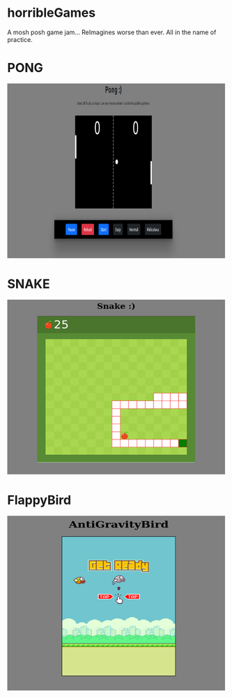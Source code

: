 # horribleGames
A mosh posh game jam... ReImagines worse than ever. All in the name of practice. 

# PONG

<img src="/pongImg.png" width="500" height="400">

# SNAKE
<img src="/snake/snakegame.png" width="500" height="400">

# FlappyBird
<img src="/flappyBird/antiGravityBird.png" width="500" height="400">


